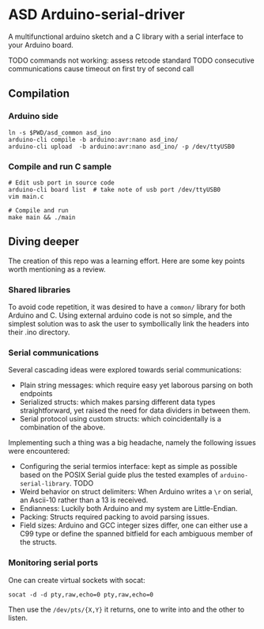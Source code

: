 # ASD Arduino-serial-driver 

A multifunctional arduino sketch and a C library with a serial interface to your Arduino board.


TODO commands not working: assess retcode standard
TODO consecutive communications cause timeout on first try of second call

## Compilation

### Arduino side

```
ln -s $PWD/asd_common asd_ino
arduino-cli compile -b arduino:avr:nano asd_ino/
arduino-cli upload  -b arduino:avr:nano asd_ino/ -p /dev/ttyUSB0  
```

### Compile and run C sample

```
# Edit usb port in source code
arduino-cli board list  # take note of usb port /dev/ttyUSB0
vim main.c

# Compile and run
make main && ./main
```


## Diving deeper

The creation of this repo was a learning effort. Here are some key points worth mentioning as a review.

### Shared libraries 

To avoid code repetition, it was desired to have a `common/` library for both Arduino and C. Using external arduino code is not so simple, and the simplest solution was to ask the user to symbollically link the headers into their .ino directory.

### Serial communications

Several cascading ideas were explored towards serial communications:

- Plain string messages: which require easy yet laborous parsing on both endpoints
- Serialized structs: which makes parsing different data types straightforward, yet raised the need for data dividers in between them.
- Serial protocol using custom structs: which coincidentally is a combination of the above.

Implementing such a thing was a big headache, namely the following issues were encountered:

- Configuring the serial termios interface: kept as simple as possible based on the POSIX Serial guide plus the tested examples of `arduino-serial-library`. TODO
- Weird behavior on struct delimiters: When Arduino writes a `\r` on serial, an Ascii-10 rather than a 13 is received. 
- Endianness: Luckily both Arduino and my system are Little-Endian.
- Packing: Structs required packing to avoid parsing issues.
- Field sizes: Arduino and GCC integer sizes differ, one can either use a C99 type or define the spanned bitfield for each ambiguous member of the structs.

### Monitoring serial ports

One can create virtual sockets with socat:

```
socat -d -d pty,raw,echo=0 pty,raw,echo=0
```

Then use the `/dev/pts/{X,Y}` it returns, one to write into and the other to listen.
